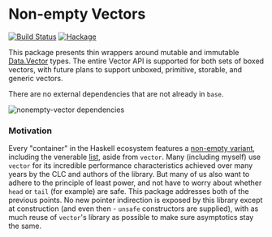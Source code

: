 # Non-empty Vectors

[![Build Status](https://travis-ci.org/emilypi/nonempty-vector.svg?branch=master)](https://travis-ci.org/emilypi/nonempty-vector) [![Hackage](https://img.shields.io/hackage/v/nonempty-vector.svg)](https://hackage.haskell.org/package/nonempty-vector)

This package presents thin wrappers around mutable and immutable [Data.Vector](https://hackage.haskell.org/package/vector) types. The entire Vector API is supported for both sets of boxed vectors, with future plans to support unboxed, primitive, storable, and generic vectors.

There are no external dependencies that are not already in `base`.

![nonempty-vector dependencies](https://i.imgur.com/6H21P7e.png)

### Motivation

Every "container" in the Haskell ecosystem features a [non-empty variant](https://hackage.haskell.org/package/nonempty-containers), including the venerable [list](https://hackage.haskell.org/package/semigroups), aside from `vector`. Many (including myself) use `vector` for its incredible performance characteristics achieved over many years by the CLC and authors of the library. But many of us also want to adhere to the principle of least power, and not have to worry about whether `head` or `tail` (for example) are safe. This package addresses both of the previous points. No new pointer indirection is exposed by this library except at construction (and even then - `unsafe` constructors are supplied), with as much reuse of `vector`'s library as possible to make sure asymptotics stay the same.
